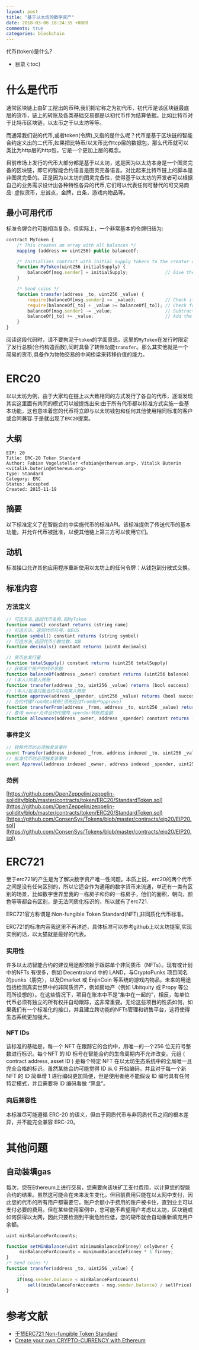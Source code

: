 ```yaml
---
layout: post
title: "基于以太坊的数字资产"
date: 2018-03-06 18:24:35 +0800
comments: true
categories: blockchain 
---
```


代币(token)是什么?

<!-- more -->

* 目录
{:toc}

# 什么是代币

通常区块链上由矿工挖出的币种,我们把它称之为初代币，初代币是该区块链最底层的货币，链上的转账及各类基础交易都是以初代币作为结算依据。比如比特币对于比特币区块链，以太币之于以太坊等等。

而通常我们说的代币,或者token(令牌),又指的是什么呢？代币是基于区块链的智能合约定义出的二代币,如果把比特币/以太币比作tcp层的数据包，那么代币就可以类比为http层的http包，它是一个更加上层的概念。

目前市场上发行的代币大部分都是基于以太坊，这是因为以太坊本身是一个图灵完备的区块链，即它的智能合约语言是图灵完备语言。对比起来比特币链上的脚本是非图灵完备的。正是因为以太坊的图灵完备性，使得基于以太坊的开发者可以根据自己的业务需求设计出各种特性各异的代币,它们可以代表任何可替代的可交易商品: 虚拟货币，忠诚点，金牌，白条，游戏内物品等。

## 最小可用代币

标准令牌合约可能相当复杂。但实际上，一个非常基本的令牌归结为:

```javascript
contract MyToken {
    /* This creates an array with all balances */
    mapping (address => uint256) public balanceOf;

    /* Initializes contract with initial supply tokens to the creator of the contract */
    function MyToken(uint256 initialSupply) {
        balanceOf[msg.sender] = initialSupply;              // Give the creator all initial tokens
    }

    /* Send coins */
    function transfer(address _to, uint256 _value) {
        require(balanceOf[msg.sender] >= _value);           // Check if the sender has enough
        require(balanceOf[_to] + _value >= balanceOf[_to]); // Check for overflows
        balanceOf[msg.sender] -= _value;                    // Subtract from the sender
        balanceOf[_to] += _value;                           // Add the same to the recipient
    }
}
```

阅读这段代码时，请不要拘泥于`token`的字面意思。这里的`MyToken`在发行时限定了发行总额(合约构造函数),同时具备了转账功能`transfer`。那么其实他就是一个简易的货币,具备作为物物交易的中间桥梁来转移价值的能力。

# ERC20

以以太坊为例，由于大家均在链上以大致相同的方式发行了各自的代币，逐渐发现其实这里面有共同的模式可以被提炼出来:由于所有代币都以标准方式实施一些基本功能，这也意味着您的代币将立即与以太坊钱包和任何其他使用相同标准的客户或合同兼容.于是就出现了`ERC20`提案。

## 大纲

```
EIP: 20
Title: ERC-20 Token Standard
Author: Fabian Vogelsteller <fabian@ethereum.org>, Vitalik Buterin <vitalik.buterin@ethereum.org>
Type: Standard
Category: ERC
Status: Accepted
Created: 2015-11-19
```

## 摘要

以下标准定义了在智能合约中实施代币的标准API。该标准提供了传送代币的基本功能，并允许代币被批准，以便其他链上第三方可以使用它们。

## 动机

标准接口允许其他应用程序重新使用以太坊上的任何令牌：从钱包到分散式交换。

## 标准内容

### 方法定义

```javascript
// 可选方法,返回代币名称,如MyToken
function name() constant returns (string name)
// 可选方法，返回代币符号，如EOS
function symbol() constant returns (string symbol)
// 可选方法,返回代币小数位数，如8
function decimals() constant returns (uint8 decimals)

// 货币总发行量
function totalSupply() constant returns (uint256 totalSupply)
// 获取某个账户的代币余额
function balanceOf(address _owner) constant returns (uint256 balance)
// (本人)向某人转账
function transfer(address _to, uint256 _value) returns (bool success)
// (本人)批准只能合约可以向某人转账
function approve(address _spender, uint256 _value) returns (bool success)
// 合约代理from向to转账(须先经过from账户approve)
function transferFrom(address _from, address _to, uint256 _value) returns (bool success)
// 查询_owner允许合约代理向_spender转账的金额
function allowance(address _owner, address _spender) constant returns (uint256 remaining)
```

### 事件定义

```javascript
// 转移代币时必须触发该事件
event Transfer(address indexed _from, address indexed _to, uint256 _value)
// 批准代币时必须触发该事件
event Approval(address indexed _owner, address indexed _spender, uint256 _value)
```

### 范例

[https://github.com/OpenZeppelin/zeppelin-solidity/blob/master/contracts/token/ERC20/StandardToken.sol](https://github.com/OpenZeppelin/zeppelin-solidity/blob/master/contracts/token/ERC20/StandardToken.sol)
[https://github.com/ConsenSys/Tokens/blob/master/contracts/eip20/EIP20.sol](https://github.com/ConsenSys/Tokens/blob/master/contracts/eip20/EIP20.sol)

# ERC721

至于erc721的产生是为了解决数字资产唯一性问题。本质上说，erc20的两个代币之间是没有任何区别的，所以它适合作为通用的数字货币来流通，单还有一类有区别的场景，比如数字世界里我的一栋房子和你的一栋房子，他们的面积，朝向，颜色等等都会有区别，是无法同质化标识的，所以就有了erc721.

ERC721官方称谓是:Non-fungible Token Standard(NFT),非同质化代币标准。

ERC721的标准内容我这里不再详述，具体标准可以参考github上以太坊提案,实现实例的话，以太猫就是最好的代表。

### 实用性

许多以太坊智能合约的建议用途都依赖于跟踪单个非同质币（NFTs）。现有或计划中的NFTs 有很多，例如 Decentraland 中的 LAND，与CryptoPunks 项目同名的punks（朋克），以及Dmarket 或 EnjinCoin 等系统的游戏内物品。未来的用途包括检测真实世界中的非同质资产，例如房地产（例如 Ubitquity 或 Propy 等公司所设想的）。在这些情况下，项目在账本中不是“集中在一起的”，相反，每单位代币必须有独立的所有权并自动跟踪，这非常重要。无论这些项目的性质如何，如果我们有一个标准化的接口，并且建立跨功能的NFTs管理和销售平台，这将使得生态系统更加强大。

### NFT IDs

该标准的基础是，每一个 NFT 在跟踪它的合约中，用唯一的一个256 位无符号整数进行标识。每个NFT 的 ID 标号在智能合约的生命周期内不允许改变。元组 ( contract address, asset ID ) 是每个特定 NFT 在以太坊生态系统中的全局唯一且完全合格的标识。虽然某些合约可能觉得 ID 从 0 开始编码，并且对于每一个新 NFT 的 ID 简单增 1 进行编码更加简便，但是使用者绝不能假设 ID 编号具有任何特定模式，并且需要将 ID 编码看做 “黑盒”。

### 向后兼容性

本标准尽可能遵循 ERC-20 的语义，但由于同质代币与非同质代币之间的根本差异，并不能完全兼容 ERC-20。


# 其他问题

## 自动装填gas

每次，您在Ethereum上进行交易，您需要向该块矿工支付费用，以计算您的智能合约的结果。虽然这可能会在未来发生变化，但目前费用只能在以太网中支付，因此您的代币的所有用户都需要它。账户余额小于费用的账户被卡住，直到业主可以支付必要的费用。但在某些使用案例中，您可能不希望用户考虑以太坊，区块链或如何获得以太网，因此只要检测到平衡危险性低，您的硬币就会自动重新填充用户余额。

```javascript
uint minBalanceForAccounts;

function setMinBalance(uint minimumBalanceInFinney) onlyOwner {
     minBalanceForAccounts = minimumBalanceInFinney * 1 finney;
}
/* Send coins */
function transfer(address _to, uint256 _value) {
    ...
    if(msg.sender.balance < minBalanceForAccounts)
        sell((minBalanceForAccounts - msg.sender.balance) / sellPrice);
}
```

# 参考文献

* [干货ERC721 Non-fungible Token Standard](http://ethfans.org/posts/eip-721-non-fungible-token-standard)
* [Create your own CRYPTO-CURRENCY with Ethereum](https://ethereum.org/token)

